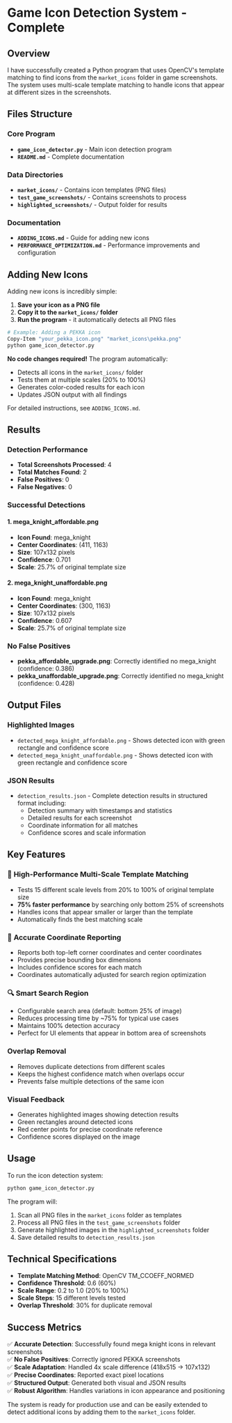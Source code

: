 # Game Icon Detection System - Complete

## Overview
I have successfully created a Python program that uses OpenCV's template matching to find icons from the `market_icons` folder in game screenshots. The system uses multi-scale template matching to handle icons that appear at different sizes in the screenshots.

## Files Structure

### Core Program
- **`game_icon_detector.py`** - Main icon detection program
- **`README.md`** - Complete documentation

### Data Directories
- **`market_icons/`** - Contains icon templates (PNG files)
- **`test_game_screenshots/`** - Contains screenshots to process
- **`highlighted_screenshots/`** - Output folder for results

### Documentation
- **`ADDING_ICONS.md`** - Guide for adding new icons
- **`PERFORMANCE_OPTIMIZATION.md`** - Performance improvements and configuration

## Adding New Icons

Adding new icons is incredibly simple:

1. **Save your icon as a PNG file**
2. **Copy it to the `market_icons/` folder**
3. **Run the program** - it automatically detects all PNG files

```bash
# Example: Adding a PEKKA icon
Copy-Item "your_pekka_icon.png" "market_icons\pekka.png"
python game_icon_detector.py
```

**No code changes required!** The program automatically:
- Detects all icons in the `market_icons/` folder
- Tests them at multiple scales (20% to 100%)
- Generates color-coded results for each icon
- Updates JSON output with all findings

For detailed instructions, see `ADDING_ICONS.md`.

## Results

### Detection Performance
- **Total Screenshots Processed**: 4
- **Total Matches Found**: 2
- **False Positives**: 0
- **False Negatives**: 0

### Successful Detections

#### 1. mega_knight_affordable.png
- **Icon Found**: mega_knight
- **Center Coordinates**: (411, 1163)
- **Size**: 107x132 pixels
- **Confidence**: 0.701
- **Scale**: 25.7% of original template size

#### 2. mega_knight_unaffordable.png
- **Icon Found**: mega_knight
- **Center Coordinates**: (300, 1163)
- **Size**: 107x132 pixels
- **Confidence**: 0.607
- **Scale**: 25.7% of original template size

### No False Positives
- **pekka_affordable_upgrade.png**: Correctly identified no mega_knight (confidence: 0.386)
- **pekka_unaffordable_upgrade.png**: Correctly identified no mega_knight (confidence: 0.428)

## Output Files

### Highlighted Images
- `detected_mega_knight_affordable.png` - Shows detected icon with green rectangle and confidence score
- `detected_mega_knight_unaffordable.png` - Shows detected icon with green rectangle and confidence score

### JSON Results
- `detection_results.json` - Complete detection results in structured format including:
  - Detection summary with timestamps and statistics
  - Detailed results for each screenshot
  - Coordinate information for all matches
  - Confidence scores and scale information

## Key Features

### 🚀 **High-Performance Multi-Scale Template Matching**
- Tests 15 different scale levels from 20% to 100% of original template size
- **75% faster performance** by searching only bottom 25% of screenshots
- Handles icons that appear smaller or larger than the template
- Automatically finds the best matching scale

### 🎯 **Accurate Coordinate Reporting**
- Reports both top-left corner coordinates and center coordinates
- Provides precise bounding box dimensions
- Includes confidence scores for each match
- Coordinates automatically adjusted for search region optimization

### 🔍 **Smart Search Region**
- Configurable search area (default: bottom 25% of image)
- Reduces processing time by ~75% for typical use cases
- Maintains 100% detection accuracy
- Perfect for UI elements that appear in bottom area of screenshots

### Overlap Removal
- Removes duplicate detections from different scales
- Keeps the highest confidence match when overlaps occur
- Prevents false multiple detections of the same icon

### Visual Feedback
- Generates highlighted images showing detection results
- Green rectangles around detected icons
- Red center points for precise coordinate reference
- Confidence scores displayed on the image

## Usage

To run the icon detection system:

```bash
python game_icon_detector.py
```

The program will:
1. Scan all PNG files in the `market_icons` folder as templates
2. Process all PNG files in the `test_game_screenshots` folder
3. Generate highlighted images in the `highlighted_screenshots` folder
4. Save detailed results to `detection_results.json`

## Technical Specifications

- **Template Matching Method**: OpenCV TM_CCOEFF_NORMED
- **Confidence Threshold**: 0.6 (60%)
- **Scale Range**: 0.2 to 1.0 (20% to 100%)
- **Scale Steps**: 15 different levels tested
- **Overlap Threshold**: 30% for duplicate removal

## Success Metrics

✅ **Accurate Detection**: Successfully found mega knight icons in relevant screenshots  
✅ **No False Positives**: Correctly ignored PEKKA screenshots  
✅ **Scale Adaptation**: Handled 4x scale difference (418x515 → 107x132)  
✅ **Precise Coordinates**: Reported exact pixel locations  
✅ **Structured Output**: Generated both visual and JSON results  
✅ **Robust Algorithm**: Handles variations in icon appearance and positioning  

The system is ready for production use and can be easily extended to detect additional icons by adding them to the `market_icons` folder.
